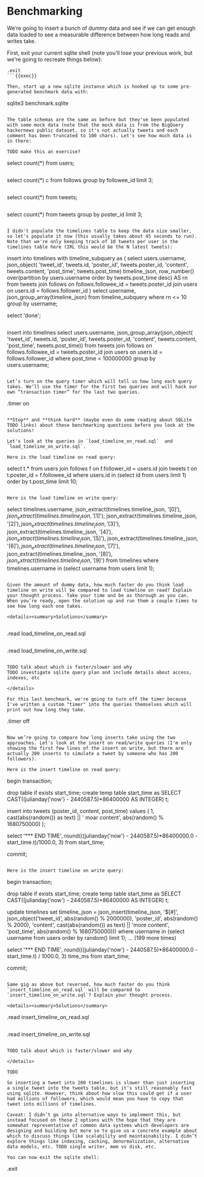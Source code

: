 # Benchmarking

We’re going to insert a bunch of dummy data and see if we can get enough data loaded to see a measurable difference between how long reads and writes take.

First, exit your current sqlite shell (note you'll lose your previous work, but we're going to recreate things below):

```
.exit
```{{exec}}

Then, start up a new sqlite instance which is hooked up to some pre-generated benchmark data with:

```
sqlite3 benchmark.sqlite
```{{exec}}

The table schemas are the same as before but they've been populated with some mock data (note that the mock data is from the BigQuery hackernews public dataset, so it's not actually tweets and each comment has been truncated to 100 chars). Let's see how much data is in there:

TODO make this an exercise?

```
select count(*) from users;
```{{exec}}

```
select count(*) c from follows
group by followee_id
limit 3;
```{{exec}}

```
select count(*) from tweets;
```{{exec}}

```
select count(*) from tweets
group by poster_id
limit 3;
```{{exec}}

I didn't populate the timelines table to keep the data size smaller, so let's populate it now (this usually takes about 45 seconds to run). Note that we're only keeping track of 10 tweets per user in the timelines table here (IRL this would be the N latest tweets):

```
insert into timelines
with timeline_subquery as (
  select
  users.username,
  json_object(
    'tweet_id', tweets.id, 
    'poster_id', tweets.poster_id, 
    'content', tweets.content, 
    'post_time', tweets.post_time) timeline_json,
  row_number() over(partition by users.username order by tweets.post_time desc) AS rn
  from tweets
  join follows on follows.followee_id = tweets.poster_id
  join users on users.id = follows.follower_id
)
select username, json_group_array(timeline_json)
from timeline_subquery
where rn <= 10
group by username;

select 'done';
```{{exec}}

```
insert into timelines
select
 users.username,
 json_group_array(json_object(
  'tweet_id', tweets.id, 
  'poster_id', tweets.poster_id, 
  'content', tweets.content, 
  'post_time', tweets.post_time))
from tweets
join follows on follows.followee_id = tweets.poster_id
join users on users.id = follows.follower_id
where post_time < 100000000
group by users.username;
```

Let’s turn on the query timer which will tell us how long each query takes. We’ll use the timer for the first two queries and will hack our own “transaction timer” for the last two queries.

```
.timer on
```{{exec}}

**Stop** and **think hard** (maybe even do some reading about SQLite TODO links) about these benchmarking questions before you look at the solutions!

Let's look at the queries in `load_timeline_on_read.sql`  and `load_timeline_on_write.sql`.

Here is the load timeline on read query:

```
select t.*
from users
join follows f on f.follower_id = users.id
join tweets t on t.poster_id = f.followee_id
where users.id in (select id from users limit 1)
order by t.post_time
limit 10;
```

Here is the load timeline on write query:

```
select
timelines.username,
json_extract(timelines.timeline_json, '$[0]'),
json_extract(timelines.timeline_json, '$[1]'),
json_extract(timelines.timeline_json, '$[2]'),
json_extract(timelines.timeline_json, '$[3]'),
json_extract(timelines.timeline_json, '$[4]'),
json_extract(timelines.timeline_json, '$[5]'),
json_extract(timelines.timeline_json, '$[6]'),
json_extract(timelines.timeline_json, '$[7]'),
json_extract(timelines.timeline_json, '$[8]'),
json_extract(timelines.timeline_json, '$[9]')
from timelines
where timelines.username in (select username from users limit 1);
```

Given the amount of dummy data, how much faster do you think load timeline on write will be compared to load timeline on read? Explain your thought process. Take your time and be as thorough as you can. When you’re ready, open the solution up and run them a couple times to see how long each one takes.

<details><summary>Solutions</summary>
    
```
.read load_timeline_on_read.sql
```{{exec}}

```
.read load_timeline_on_write.sql
```{{exec}}

TODO talk about which is faster/slower and why
TODO investigate sqlite query plan and include details about access, indexes, etc

</details>    

For this last benchmark, we're going to turn off the timer because I've written a custom "timer" into the queries themselves which will print out how long they take.
```
.timer off
```{{exec}}

Now we’re going to compare how long inserts take using the two approaches. Let's look at the insert on read/write queries (I'm only showing the first few lines of the insert on write, but there are actually 200 inserts to simulate a tweet by someone who has 200 followers).

Here is the insert timeline on read query:

```
begin transaction;

drop table if exists start_time;
create temp table start_time as
SELECT CAST((julianday('now') - 2440587.5)*86400000 AS INTEGER) t;

insert into tweets (poster_id, content, post_time)
values (
  1, 
  cast(abs(random()) as text) || ' moar content',
  abs(random() % 1680750000)
);

select
 '*** END TIME',
 round(((julianday('now') - 2440587.5)*86400000.0 - start_time.t)/1000.0, 3)
from start_time;

commit;
```

Here is the insert timeline on write query:

```
begin transaction;

drop table if exists start_time;
create temp table start_time as SELECT CAST((julianday('now') - 2440587.5)*86400000 AS INTEGER) t;

update timelines set timeline_json = json_insert(timeline_json, '$[#]', json_object('tweet_id', abs(random() % 2000000), 'poster_id', abs(random() % 2000), 'content', cast(abs(random()) as text) || 'more content', 'post_time', abs(random() % 1680750000))) where username in (select username from users order by random() limit 1);
... (199 more times)

select '*** END TIME', round(((julianday('now') - 2440587.5)*86400000.0 - start_time.t) / 1000.0, 3) time_ms from start_time;

commit;
```

Same gig as above but reversed, how much faster do you think `insert_timeline_on_read.sql` will be compared to `insert_timeline_on_write.sql`? Explain your thought process.

<details><summary>Solutions</summary>

```
.read insert_timeline_on_read.sql
```{{exec}}

```
.read insert_timeline_on_write.sql
```{{exec}}

TODO talk about which is faster/slower and why
    
</details>

TODO

So inserting a tweet into 200 timelines is slower than just inserting a single tweet into the tweets table, but it’s still reasonably fast using sqlite. However, think about how slow this could get if a user had millions of followers, which would mean you have to copy that tweet into millions of timelines.

Caveat: I didn’t go into alternative ways to implement this, but instead focused on these 2 options with the hope that they are somewhat representative of common data systems which developers are designing and building but more so to give us a concrete example about which to discuss things like scalability and maintainability. I didn’t explore things like indexing, caching, denormalization, alternative data models, etc. TODO single writer, mem vs disk, etc.

You can now exit the sqlite shell:

```
.exit
```{{exec}}